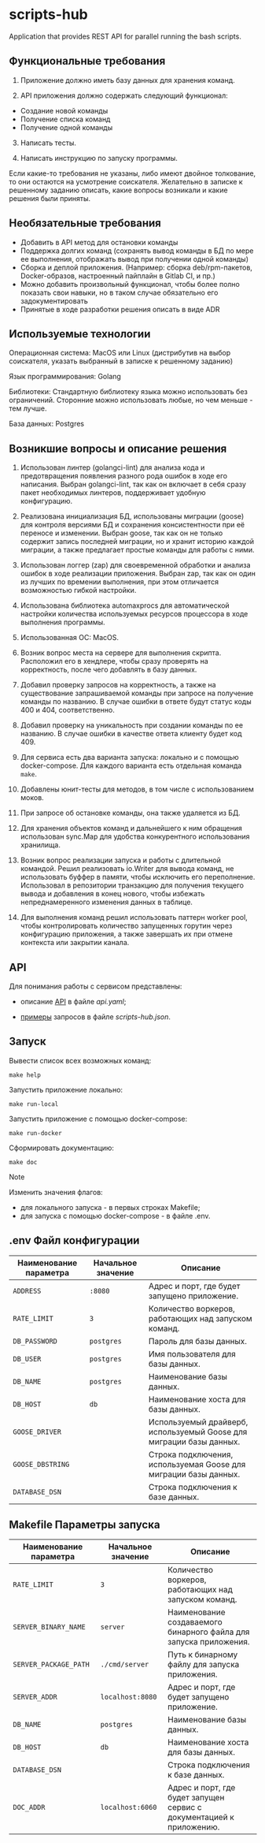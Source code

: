 # scripts-hub
Application that provides REST API for parallel running the bash scripts.

## Функциональные требования

1. Приложение должно иметь базу данных для хранения команд.

2. API приложения должно содержать следующий функционал:

- Создание новой команды
- Получение списка команд
- Получение одной команды

3. Написать тесты.

4. Написать инструкцию по запуску программы.

Если какие-то требования не указаны, либо имеют двойное толкование, то они остаются на усмотрение соискателя. Желательно в записке к решенному заданию описать, какие вопросы возникали и какие решения были приняты.

## Необязательные требования

- Добавить в API метод для остановки команды
- Поддержка долгих команд (сохранять вывод команды в БД по мере ее выполнения, отображать вывод при получении одной команды)
- Сборка и деплой приложения. (Например: сборка deb/rpm-пакетов, Docker-образов, настроенный пайплайн в Gitlab CI, и пр.)
- Можно добавить произвольный функционал, чтобы более полно показать свои навыки, но в таком случае обязательно его задокументировать
- Принятые в ходе разработки решения описать в виде ADR

## Используемые технологии

Операционная система: MacOS или Linux (дистрибутив на выбор соискателя, указать выбранный в записке к решенному заданию)

Язык программирования: Golang

Библиотеки: Стандартную библиотеку языка можно использовать без ограничений. Сторонние можно использовать любые, но чем меньше - тем лучше.

База данных: Postgres

## Возникшие вопросы и описание решения

1. Использован линтер (golangci-lint) для анализа кода и предотвращения появления разного рода ошибок в ходе его написания. Выбран golangci-lint, так как он включает в себя сразу пакет необходимых линтеров, поддерживает удобную конфигурацию.

2. Реализована инициализация БД, использованы миграции (goose) для контроля версиями БД и сохранения консистентности при её переносе и изменении. Выбран goose, так как он не только содержит запись последней миграции, но и хранит историю каждой миграции, а также предлагает простые команды для работы с ними.

3. Использован логгер (zap) для своевременной обработки и анализа ошибок в ходе реализации приложения. Выбран zap, так как он один из лучших по времении выполнения, при этом отличается возможностью гибкой настройки.

4. Использована библиотека automaxprocs для автоматической настройки количества используемых ресурсов процессора в ходе выполнения программы.

5. Использованная ОС: MacOS.

6. Возник вопрос места на сервере для выполнения скрипта. Расположил его в хендлере, чтобы сразу проверять на корректность, после чего добавлять в базу данных.

7. Добавил проверку запросов на корректность, а также на существование запрашиваемой команды при запросе на получение команды по названию. В случае ошибки в ответе будут статус коды 400 и 404, соответственно.

8. Добавил проверку на уникальность при создании команды по ее названию. В случае ошибки в качестве ответа клиенту будет код 409.

9. Для сервиса есть два варианта запуска: локально и с помощью docker-compose. Для каждого варианта есть отдельная команда `make`.

10. Добавлены юнит-тесты для методов, в том числе с использованием моков.

11. При запросе об остановке команды, она также удаляется из БД.

12. Для хранения объектов команд и дальнейшего к ним обращения использован sync.Map для удобства конкурентного использования хранилища.

12. Возник вопрос реализации запуска и работы с длительной командой. Решил реализовать io.Writer для вывода команд, не использовать буффер в памяти, чтобы исключить его переполнение. Использовал в репозитории транзакцию для получения текущего вывода и добавления в конец нового, чтобы избежать непреднамеренного изменения данных в таблице.

13. Для выполнения команд решил использовать паттерн worker pool, чтобы контролировать количество запущенных горутин через конфигурацию приложения, а также завершать их при отмене контекста или закрытии канала.

## API

Для понимания работы с сервисом представлены:

- описание [API](https://github.com/pavlegich/scripts-hub/blob/main/api.yaml) в файле _api.yaml_;

- [примеры](https://github.com/pavlegich/scripts-hub/blob/main/scripts-hub.json) запросов в файле _scripts-hub.json_. 

## Запуск

Вывести список всех возможных команд:

`make help`

Запустить приложение локально:

`make run-local`

Запустить приложение с помощью docker-compose:

`make run-docker`

Сформировать документацию:

`make doc`

> [!NOTE]
> Изменить значения флагов:
> - для локального запуска - в первых строках Makefile;
> - для запуска с помощью docker-compose - в файле .env.

## .env Файл конфигурации

| Наименование параметра | Начальное значение | Описание |
| ---------------------- | ------------------ | -------- |
| `ADDRESS` | `:8080` | Адрес и порт, где будет запущено приложение. |
| `RATE_LIMIT` | `3` | Количество воркеров, работающих над запуском команд. |
| `DB_PASSWORD` | `postgres` | Пароль для базы данных. |
| `DB_USER` | `postgres` | Имя пользователя для базы данных. |
| `DB_NAME` | `postgres` | Наименование базы данных. |
| `DB_HOST` | `db` | Наименование хоста для базы данных. |
| `GOOSE_DRIVER` | | Используемый драйверб, используемый Goose для миграции базы данных. |
| `GOOSE_DBSTRING` | | Строка подключения, используемая Goose для миграции базы данных. |
| `DATABASE_DSN` | | Строка подключения к базе данных. |

## Makefile Параметры запуска

| Наименование параметра | Начальное значение | Описание |
| ---------------------- | ------------------ | -------- |
| `RATE_LIMIT` | `3` | Количество воркеров, работающих над запуском команд. |
| `SERVER_BINARY_NAME` | `server` | Наименование создаваемого бинарного файла для запуска приложения. |
| `SERVER_PACKAGE_PATH` | `./cmd/server` | Путь к бинарному файлу для запуска приложения. |
| `SERVER_ADDR` | `localhost:8080` | Адрес и порт, где будет запущено приложение. |
| `DB_NAME` | `postgres` | Наименование базы данных. |
| `DB_HOST` | `db` | Наименование хоста для базы данных. |
| `DATABASE_DSN` | | Строка подключения к базе данных. |
| `DOC_ADDR` | `localhost:6060` | Адрес и порт, где будет запущен сервис с документацией к приложению. |
